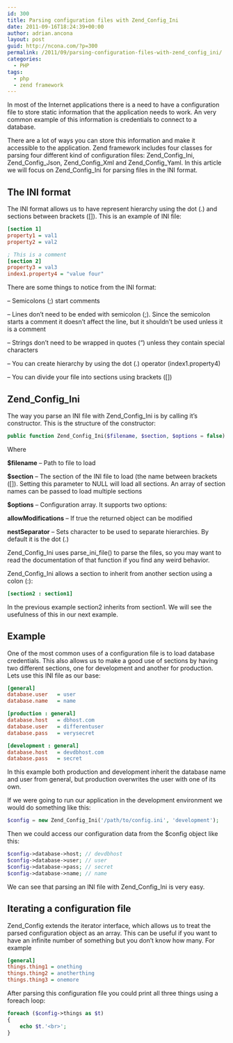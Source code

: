 ```yaml
---
id: 300
title: Parsing configuration files with Zend_Config_Ini
date: 2011-09-16T18:24:39+00:00
author: adrian.ancona
layout: post
guid: http://ncona.com/?p=300
permalink: /2011/09/parsing-configuration-files-with-zend_config_ini/
categories:
  - PHP
tags:
  - php
  - zend framework
---
```

In most of the Internet applications there is a need to have a configuration file to store static information that the application needs to work. An very common example of this information is credentials to connect to a database.

There are a lot of ways you can store this information and make it accessible to the application. Zend framework includes four classes for parsing four different kind of configuration files: Zend\_Config\_Ini, Zend\_Config\_Json, Zend\_Config\_Xml and Zend\_Config\_Yaml. In this article we will focus on Zend\_Config\_Ini for parsing files in the INI format.

<!--more-->

## The INI format

The INI format allows us to have represent hierarchy using the dot (.) and sections between brackets ([]). This is an example of INI file:

```ini
[section 1]
property1 = val1
property2 = val2

; This is a comment
[section 2]
property3 = val3
index1.property4 = "value four"
```

There are some things to notice from the INI format:
  
&#8211; Semicolons (;) start comments
  
&#8211; Lines don&#8217;t need to be ended with semicolon (;). Since the semicolon starts a comment it doesn&#8217;t affect the line, but it shouldn&#8217;t be used unless it is a comment
  
&#8211; Strings don&#8217;t need to be wrapped in quotes (&#8220;) unless they contain special characters
  
&#8211; You can create hierarchy by using the dot (.) operator (index1.property4)
  
&#8211; You can divide your file into sections using brackets ([])

## Zend\_Config\_Ini

The way you parse an INI file with Zend\_Config\_Ini is by calling it&#8217;s constructor. This is the structure of the constructor:

```php
public function Zend_Config_Ini($filename, $section, $options = false)
```

Where

**$filename** &#8211; Path to file to load
  
**$section** &#8211; The section of the INI file to load (the name between brackets ([]). Setting this parameter to NULL will load all sections. An array of section names can be passed to load multiple sections
  
**$options** &#8211; Configuration array. It supports two options:
	  
**allowModifications** &#8211; If true the returned object can be modified
	  
**nestSeparator** &#8211; Sets character to be used to separate hierarchies. By default it is the dot (.)

Zend\_Config\_Ini uses parse\_ini\_file() to parse the files, so you may want to read the documentation of that function if you find any weird behavior.

Zend\_Config\_Ini allows a section to inherit from another section using a colon (:):

```ini
[section2 : section1]
```

In the previous example section2 inherits from section1. We will see the usefulness of this in our next example.

## Example

One of the most common uses of a configuration file is to load database credentials. This also allows us to make a good use of sections by having two different sections, one for development and another for production. Lets use this INI file as our base:

```ini
[general]
database.user   = user
database.name   = name

[production : general]
database.host   = dbhost.com
database.user   = differentuser
database.pass   = verysecret

[development : general]
database.host   = devdbhost.com
database.pass   = secret
```

In this example both production and development inherit the database name and user from general, but production overwrites the user with one of its own.

If we were going to run our application in the development environment we would do something like this:

```php
$config = new Zend_Config_Ini('/path/to/config.ini', 'development');
```

Then we could access our configuration data from the $config object like this:

```php
$config->database->host; // devdbhost
$config->database->user; // user
$config->database->pass; // secret
$config->database->name; // name
```

We can see that parsing an INI file with Zend\_Config\_Ini is very easy.

## Iterating a configuration file

Zend_Config extends the iterator interface, which allows us to treat the parsed configuration object as an array. This can be useful if you want to have an infinite number of something but you don&#8217;t know how many. For example

```ini
[general]
things.thing1 = onething
things.thing2 = anotherthing
things.thing3 = onemore
```

After parsing this configuration file you could print all three things using a foreach loop:

```php
foreach ($config->things as $t)
{
    echo $t.'<br>';
}
```
